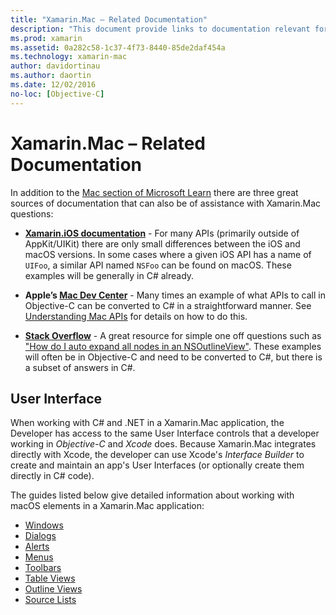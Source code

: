 ```yaml
---
title: "Xamarin.Mac – Related Documentation"
description: "This document provide links to documentation relevant for Xamarin.Mac developers: Xamarin.iOS documentation, Apple's Mac Dev Center, and various guides that describe how to build user interfaces with Xamarin.Mac."
ms.prod: xamarin
ms.assetid: 0a282c58-1c37-4f73-8440-85de2daf454a
ms.technology: xamarin-mac
author: davidortinau
ms.author: daortin
ms.date: 12/02/2016
no-loc: [Objective-C]
---
```


# Xamarin.Mac – Related Documentation

In addition to the [Mac section of Microsoft Learn](~/mac/get-started/index.md) there are three great sources of documentation that can also be of assistance with Xamarin.Mac questions:

- [**Xamarin.iOS documentation**](~/ios/get-started/index.md) - For many APIs (primarily outside of AppKit/UIKit) there are only small differences between the iOS and macOS versions. In some cases where a given iOS API has a name of `UIFoo`, a similar API named `NSFoo` can be found on macOS. These examples will be generally in C# already.

- **Apple’s [Mac Dev Center](https://developer.apple.com/devcenter/mac/)** -  Many times an example of what APIs to call in Objective-C can be converted to C# in a straightforward manner. See [Understanding Mac APIs](~/mac/app-fundamentals/mac-apis.md) for details on how to do this.

- [**Stack Overflow**](https://stackoverflow.com/) - A great resource for simple one off questions such as ["How do I auto expand all nodes in an NSOutlineView"](https://stackoverflow.com/questions/519751/nsoutlineview-auto-expand-all-nodes). These examples will often be in Objective-C and need to be converted to C#, but there is a subset of answers in C#.

## User Interface

When working with C# and .NET in a Xamarin.Mac application, the Developer has access to the same User Interface controls that a developer working in *Objective-C* and *Xcode* does. Because Xamarin.Mac integrates directly with Xcode, the developer can use Xcode's _Interface Builder_ to create and maintain an app's User Interfaces (or optionally create them directly in C# code).

The guides listed below give detailed information about working with macOS elements in a Xamarin.Mac application:

- [Windows](~/mac/user-interface/window.md)
- [Dialogs](~/mac/user-interface/dialog.md)
- [Alerts](~/mac/user-interface/alert.md)
- [Menus](~/mac/user-interface/menu.md)
- [Toolbars](~/mac/user-interface/toolbar.md)
- [Table Views](~/mac/user-interface/table-view.md)
- [Outline Views](~/mac/user-interface/outline-view.md)
- [Source Lists](~/mac/user-interface/source-list.md)
